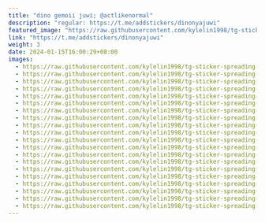 ```yaml
---
title: "dino gemoii juwi; @actlikenormal"
description: "regular: https://t.me/addstickers/dinonyajuwi"
featured_image: "https://raw.githubusercontent.com/kylelin1998/tg-sticker-spreading-worldwide-images/main/img/a49f8f2a-1bfb-419a-b3de-0ba954040454.jpg"
link: "https://t.me/addstickers/dinonyajuwi"
weight: 3
date: 2024-01-15T16:00:29+08:00
images:
  - https://raw.githubusercontent.com/kylelin1998/tg-sticker-spreading-worldwide-images/main/img/a49f8f2a-1bfb-419a-b3de-0ba954040454.jpg
  - https://raw.githubusercontent.com/kylelin1998/tg-sticker-spreading-worldwide-images/main/img/42cb8324-0de0-42e7-b641-c7d8f0708ba7.jpg
  - https://raw.githubusercontent.com/kylelin1998/tg-sticker-spreading-worldwide-images/main/img/14a9a07f-1c33-4198-a4be-94e44b987f2f.jpg
  - https://raw.githubusercontent.com/kylelin1998/tg-sticker-spreading-worldwide-images/main/img/5129e5fb-51bb-4427-bb08-b15f15c95c3a.jpg
  - https://raw.githubusercontent.com/kylelin1998/tg-sticker-spreading-worldwide-images/main/img/41cbac56-ec70-4d68-8bfd-2e673ae19eb4.jpg
  - https://raw.githubusercontent.com/kylelin1998/tg-sticker-spreading-worldwide-images/main/img/77dd4ca2-bcad-4e7c-a74c-7c5f15d67d38.jpg
  - https://raw.githubusercontent.com/kylelin1998/tg-sticker-spreading-worldwide-images/main/img/578b4370-b043-45cd-8851-e4effe647d2d.jpg
  - https://raw.githubusercontent.com/kylelin1998/tg-sticker-spreading-worldwide-images/main/img/5eeff56c-c5d0-41d5-b9f5-fd68ed0bc5d1.jpg
  - https://raw.githubusercontent.com/kylelin1998/tg-sticker-spreading-worldwide-images/main/img/4f7c3747-8684-4587-9b7f-283b09bd4463.jpg
  - https://raw.githubusercontent.com/kylelin1998/tg-sticker-spreading-worldwide-images/main/img/c9ca6077-dc9b-42b1-b5c0-b8449b2d9086.jpg
  - https://raw.githubusercontent.com/kylelin1998/tg-sticker-spreading-worldwide-images/main/img/e3bb8486-04f8-401b-a7db-48fafdc72bed.jpg
  - https://raw.githubusercontent.com/kylelin1998/tg-sticker-spreading-worldwide-images/main/img/ebbec179-c57a-49df-9423-ade7cafcd39c.jpg
  - https://raw.githubusercontent.com/kylelin1998/tg-sticker-spreading-worldwide-images/main/img/826fbec8-ac6a-4c1f-bb4d-a908b1b8cff3.jpg
  - https://raw.githubusercontent.com/kylelin1998/tg-sticker-spreading-worldwide-images/main/img/e0280512-7290-4f74-8458-fc8ee9b5bfff.jpg
  - https://raw.githubusercontent.com/kylelin1998/tg-sticker-spreading-worldwide-images/main/img/bb8e8931-9664-4dc9-bec0-f2526da73186.jpg
  - https://raw.githubusercontent.com/kylelin1998/tg-sticker-spreading-worldwide-images/main/img/75f9d60e-6467-49e8-bb30-3fa86902ab8f.jpg
  - https://raw.githubusercontent.com/kylelin1998/tg-sticker-spreading-worldwide-images/main/img/b2ee4668-72b3-4cba-9c87-8e6bf8fdfb92.jpg
  - https://raw.githubusercontent.com/kylelin1998/tg-sticker-spreading-worldwide-images/main/img/1fc670e3-b480-41e8-b0e7-09db08cb9dba.jpg
  - https://raw.githubusercontent.com/kylelin1998/tg-sticker-spreading-worldwide-images/main/img/aaf45415-339a-4f7a-ab0d-c086ce816c0c.jpg
  - https://raw.githubusercontent.com/kylelin1998/tg-sticker-spreading-worldwide-images/main/img/cee5cde0-f96d-45be-bd69-563475c0483b.jpg
---
```

